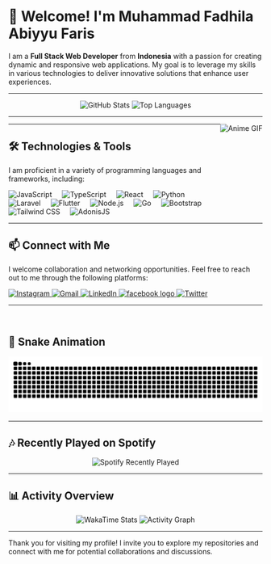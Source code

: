 # 👋 Welcome! I'm Muhammad Fadhila Abiyyu Faris

I am a **Full Stack Web Developer** from **Indonesia** with a passion for creating dynamic and responsive web applications. My goal is to leverage my skills in various technologies to deliver innovative solutions that enhance user experiences.

---

<div align="center">
  <img src="https://github-readme-stats.vercel.app/api?username=Fadhila36&hide_title=false&hide_rank=false&show_icons=true&include_all_commits=true&count_private=true&disable_animations=false&theme=dracula&locale=en&hide_border=false" height="150" alt="GitHub Stats" />
  <img src="https://github-readme-stats.vercel.app/api/top-langs?username=Fadhila36&locale=en&hide_title=false&layout=compact&card_width=320&langs_count=5&theme=dracula&hide_border=false" height="150" alt="Top Languages" />
</div>

---

<img align="right" height="150" src="https://media1.tenor.com/m/DEc4yrCNCakAAAAC/anime.gif" alt="Anime GIF" />

---

## 🛠️ Technologies & Tools

I am proficient in a variety of programming languages and frameworks, including:

<div align="left">
  <img src="https://cdn.jsdelivr.net/gh/devicons/devicon/icons/javascript/javascript-original.svg" height="30" alt="JavaScript" />
  <img width="12" />
  <img src="https://cdn.jsdelivr.net/gh/devicons/devicon/icons/typescript/typescript-original.svg" height="30" alt="TypeScript" />
  <img width="12" />
  <img src="https://cdn.jsdelivr.net/gh/devicons/devicon/icons/react/react-original.svg" height="30" alt="React" />
  <img width="12" />
  <img src="https://cdn.jsdelivr.net/gh/devicons/devicon/icons/python/python-original.svg" height="30" alt="Python" />
  <img width="12" />
  <img src="https://cdn.simpleicons.org/laravel/FF2D20" height="30" alt="Laravel" />
  <img width="12" />
  <img src="https://cdn.simpleicons.org/flutter/02569B" height="30" alt="Flutter" />
  <img width="12" />
  <img src="https://cdn.simpleicons.org/nodedotjs/339933" height="30" alt="Node.js" />
  <img width="12" />
  <img src="https://cdn.simpleicons.org/go/00ADD8" height="30" alt="Go" />
  <img width="12" />
  <img src="https://cdn.simpleicons.org/bootstrap/7952B3" height="30" alt="Bootstrap" />
  <img width="12" />
  <img src="https://cdn.simpleicons.org/tailwindcss/06B6D4" height="30" alt="Tailwind CSS" />
  <img width="12" />
  <img src="https://cdn.simpleicons.org/adonisjs/5A45FF" height="30" alt="AdonisJS" />
</div>

---

## 📫 Connect with Me

I welcome collaboration and networking opportunities. Feel free to reach out to me through the following platforms:

<div align="left">
  <a href="https://instagram.com/fadhila36" target="_blank">
    <img src="https://img.shields.io/static/v1?message=Instagram&logo=instagram&label=&color=E4405F&logoColor=white&labelColor=&style=for-the-badge" height="35" alt="Instagram" />
  </a>
  <a href="mailto:fadhilaabiyyu@gmail.com" target="_blank">
    <img src="https://img.shields.io/static/v1?message=Gmail&logo=gmail&label=&color=D14836&logoColor=white&labelColor=&style=for-the-badge" height="35" alt="Gmail" />
  </a>
  <a href="https://www.linkedin.com/in/muhammad-fadhila/" target="_blank">
    <img src="https://img.shields.io/static/v1?message=LinkedIn&logo=linkedin&label=&color=0077B5&logoColor=white&labelColor=&style=for-the-badge" height="35" alt="LinkedIn" />
  </a>
  <a href="https://www.facebook.com/muhammadfadhila.abiyyufaris" target="_blank">
    <img src="https://img.shields.io/static/v1?message=Facebook&logo=facebook&label=&color=1877F2&logoColor=white&labelColor=&style=for-the-badge" height="35" alt="facebook logo"  />
  </a>
  <a href="https://twitter.com/fadhila__36" target="_blank">
    <img src="https://img.shields.io/static/v1?message=Twitter&logo=twitter&label=&color=1DA1F2&logoColor=white&labelColor=&style=for-the-badge" height="35" alt="Twitter" />
  </a>
</div>

---

<br clear="both">

## 🐍 Snake Animation

<img src="https://raw.githubusercontent.com/Fadhila36/Fadhila36/output/snake.svg" alt="Snake animation" />

---

## 🎶 Recently Played on Spotify

<div align="center">
  <img src="https://spotify-recently-played-readme.vercel.app/api?user=fadhila36&count=10" alt="Spotify Recently Played" />
</div>

---

## 📊 Activity Overview

<div align="center">
  <img src="https://github-readme-stats.vercel.app/api/wakatime?username=fadhila36&layout=compact&theme=vue" alt="WakaTime Stats" />
  <img src="https://github-readme-activity-graph.vercel.app/graph?username=Fadhila36&bg_color=ffcfe9&color=9e4c98&line=9e4c98&point=403d3d&area=true&hide_border=true" alt="Activity Graph" />
</div>

---

Thank you for visiting my profile! I invite you to explore my repositories and connect with me for potential collaborations and discussions.
